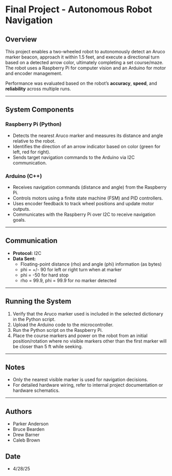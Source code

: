 # Final Project - Autonomous Robot Navigation

## Overview
This project enables a two-wheeled robot to autonomously detect an Aruco marker beacon, approach it within 1.5 feet, and execute a directional turn based on a detected arrow color, ultimately completing a set course/maze. The robot uses a Raspberry Pi for computer vision and an Arduino for motor and encoder management.

Performance was evaluated based on the robot’s **accuracy**, **speed**, and **reliability** across multiple runs.

---

## System Components

### Raspberry Pi (Python)
- Detects the nearest Aruco marker and measures its distance and angle relative to the robot.
- Identifies the direction of an arrow indicator based on color (green for left, red for right).
- Sends target navigation commands to the Arduino via I2C communication.

### Arduino (C++)
- Receives navigation commands (distance and angle) from the Raspberry Pi.
- Controls motors using a finite state machine (FSM) and PID controllers.
- Uses encoder feedback to track wheel positions and update motor outputs.
- Communicates with the Raspberry Pi over I2C to receive navigation goals.

---

## Communication
- **Protocol:** I2C
- **Data Sent:**
  - Floating-point distance (rho) and angle (phi) information (as bytes)
  - phi = +/- 90 for left or right turn when at marker
  - phi = -50 for hard stop
  - rho = 99.9, phi = 99.9 for no marker detected

---

## Running the System
1. Verify that the Aruco marker used is included in the selected dictionary in the Python script.
2. Upload the Arduino code to the microcontroller.
3. Run the Python script on the Raspberry Pi.
4. Place the course markers and power on the robot from an initial position/rotation where no visible markers other than the first marker will be closer than 5 ft while seeking.

---

## Notes
- Only the nearest visible marker is used for navigation decisions.
- For detailed hardware wiring, refer to internal project documentation or hardware schematics.

---

## Authors
- Parker Anderson
- Bruce Bearden
- Drew Barner
- Caleb Brown

## Date
- 4/28/25
